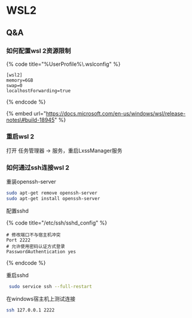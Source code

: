 # WSL2

## Q&A

### 如何配置wsl 2资源限制

{% code title="%UserProfile%\\.wslconfig" %}
```text
[wsl2]
memory=6GB
swap=0
localhostForwarding=true
```
{% endcode %}

{% embed url="https://docs.microsoft.com/en-us/windows/wsl/release-notes\#build-18945" %}

### 重启wsl 2

打开 任务管理器 -&gt; 服务，重启LxssManager服务

### 如何通过ssh连接wsl 2

重装openssh-server

```bash
sudo apt-get remove openssh-server
sudo apt-get install openssh-server
```

配置sshd

{% code title="/etc/ssh/sshd\_config" %}
```text
# 修改端口不与宿主机冲突
Port 2222
# 允许使用密码认证方式登录
PasswordAuthentication yes
```
{% endcode %}

重启sshd

```bash
 sudo service ssh --full-restart
```

在windows宿主机上测试连接

```bash
ssh 127.0.0.1 2222
```

